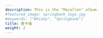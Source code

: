 ```yaml
---
description: This is the "Macallen" album.
#featured_image: springbank_logo.jpg
#keywords: ["Whisky", "Springbank"]
title: 麥卡倫
weight: 2
---
```

